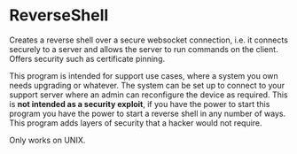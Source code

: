 # ReverseShell

Creates a reverse shell over a secure websocket connection, i.e. it connects securely to a server and allows the server
to run commands on the client. Offers security such as certificate pinning.

This program is intended for support use cases, where a system you own needs upgrading or whatever. The system can be set
up to connect to your support server where an admin can reconfigure the device as required. This is **not intended as a
security exploit**, if you have the power to start this program you have the power to start a reverse shell in any number
of ways. This program adds layers of security that a hacker would not require.

Only works on UNIX.